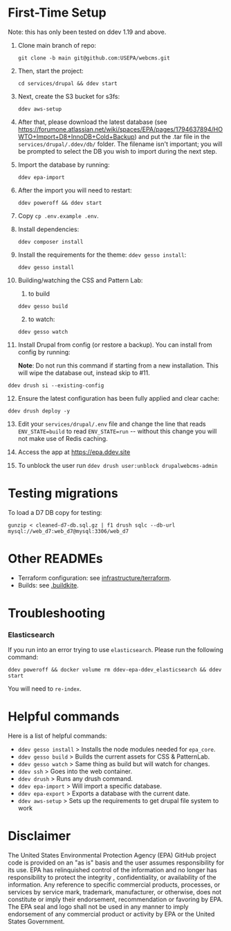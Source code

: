 # First-Time Setup

Note: this has only been tested on ddev 1.19 and above.

1. Clone main branch of repo:

   ```
   git clone -b main git@github.com:USEPA/webcms.git
   ```

2. Then, start the project:

   ```
   cd services/drupal && ddev start
   ```

3. Next, create the S3 bucket for s3fs:

   ```
   ddev aws-setup
   ```

4. After that, please download the latest database (see https://forumone.atlassian.net/wiki/spaces/EPA/pages/1794637894/HOWTO+Import+D8+InnoDB+Cold+Backup) and put the .tar file in the `services/drupal/.ddev/db/` folder.  The filename isn't important; you will be prompted to select the DB you wish to import during the next step.

5. Import the database by running:

   ```
   ddev epa-import
   ```

6. After the import you will need to restart:

   ```
   ddev poweroff && ddev start
   ```

7. Copy `cp .env.example .env`.

8. Install dependencies:

   ```
   ddev composer install
   ```

9. Install the requirements for the theme: `ddev gesso install`:

   ```
   ddev gesso install
   ```

10. Building/watching the CSS and Pattern Lab:
    1. to build
      ```````
      ddev gesso build
      ```````
    2. to watch:
      ```````
      ddev gesso watch
      ```````

11. Install Drupal from config (or restore a backup).  You can install from config by running:
    
    **Note**: Do not run this command if starting from a new installation. This will wipe the database out, instead skip to #11.
    
   ```
   ddev drush si --existing-config
   ```

12. Ensure the latest configuration has been fully applied and clear cache:
   ```
   ddev drush deploy -y
   ```

13. Edit your `services/drupal/.env` file and change the line that reads `ENV_STATE=build` to read `ENV_STATE=run` -- without this change you will not make use of Redis caching.

14. Access the app at https://epa.ddev.site

15. To unblock the user run  `ddev drush user:unblock drupalwebcms-admin`


# Testing migrations

To load a D7 DB copy for testing:

```
gunzip < cleaned-d7-db.sql.gz | f1 drush sqlc --db-url mysql://web_d7:web_d7@mysql:3306/web_d7
```

# Other READMEs

- Terraform configuration: see [infrastructure/terraform](infrastructure/terraform/README.md).
- Builds: see [.buildkite](.buildkite/README.md).

# Troubleshooting

### Elasticsearch
If you run into an error trying to use `elasticsearch`. Please run the following command:
```
ddev poweroff && docker volume rm ddev-epa-ddev_elasticsearch && ddev start
```

You will need to `re-index`.

# Helpful commands

Here is a list of helpful commands:
* `ddev gesso install` > Installs the node modules needed for `epa_core`.
* `ddev gesso build` > Builds the current assets for CSS & PatternLab.
* `ddev gesso watch` > Same thing as build but will watch for changes.
* `ddev ssh` > Goes into the web container.
* `ddev drush` > Runs any drush command.
* `ddev epa-import` > Will import a specific database.
* `ddev epa-export` > Exports a database with the current date.
* `ddev aws-setup` > Sets up the requirements to get drupal file system to work

# Disclaimer

The United States Environmental Protection Agency (EPA) GitHub project code is provided on an "as is" basis and the user assumes responsibility for its use.  EPA has relinquished control of the information and no longer has responsibility to protect the integrity , confidentiality, or availability of the information.  Any reference to specific commercial products, processes, or services by service mark, trademark, manufacturer, or otherwise, does not constitute or imply their endorsement, recommendation or favoring by EPA.  The EPA seal and logo shall not be used in any manner to imply endorsement of any commercial product or activity by EPA or the United States Government.
